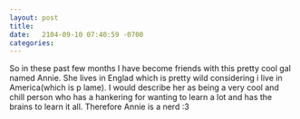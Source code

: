 ```yaml
---
layout: post
title:  
date:   2104-09-10 07:40:59 -0700
categories:
---
```

So in these past few months I have become friends with this pretty cool gal named Annie. She lives in Englad which is pretty wild considering i live in America(which is p lame). I would describe her as being a very cool and chill person who has a hankering for wanting to learn a lot and has the brains to learn it all. Therefore Annie is a nerd :3
